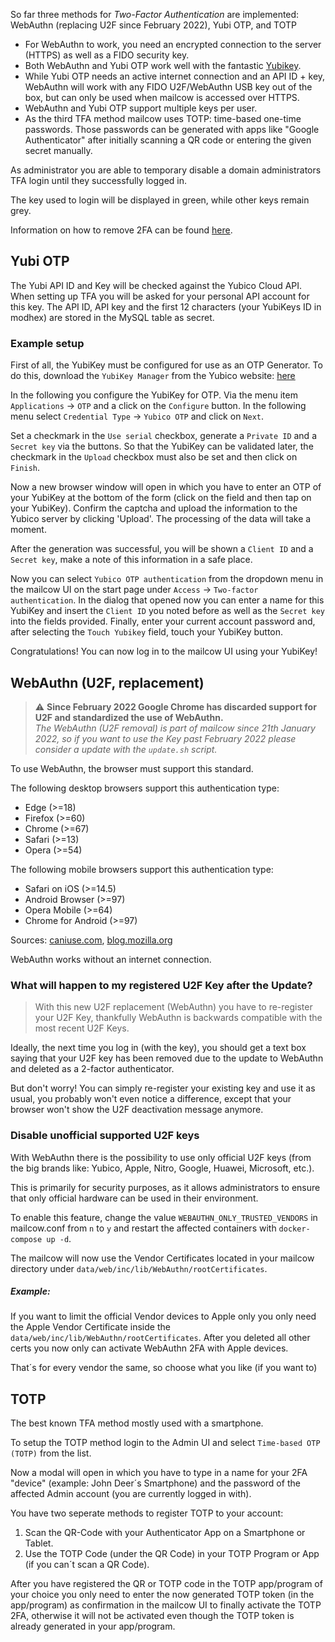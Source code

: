 So far three methods for _Two-Factor Authentication_ are implemented: WebAuthn (replacing U2F since February 2022), Yubi OTP, and TOTP

-   For WebAuthn to work, you need an encrypted connection to the server (HTTPS) as well as a FIDO security key.
-   Both WebAuthn and Yubi OTP work well with the fantastic [Yubikey](https://www.yubico.com).
-   While Yubi OTP needs an active internet connection and an API ID + key, WebAuthn will work with any FIDO U2F/WebAuthn USB key out of the box, but can only be used when mailcow is accessed over HTTPS.
-   WebAuthn and Yubi OTP support multiple keys per user.
-   As the third TFA method mailcow uses TOTP: time-based one-time passwords. Those passwords can be generated with apps like "Google Authenticator" after initially scanning a QR code or entering the given secret manually.

As administrator you are able to temporary disable a domain administrators TFA login until they successfully logged in.

The key used to login will be displayed in green, while other keys remain grey.

Information on how to remove 2FA can be found [here](https://mailcow.github.io/mailcow-dockerized-docs/debug-reset_pw/#remove-two-factor-authentication).

## Yubi OTP

The Yubi API ID and Key will be checked against the Yubico Cloud API. When setting up TFA you will be asked for your personal API account for this key.
The API ID, API key and the first 12 characters (your YubiKeys ID in modhex) are stored in the MySQL table as secret.

### Example setup

First of all, the YubiKey must be configured for use as an OTP Generator. To do this, download the `YubiKey Manager` from the Yubico website: [here](https://www.yubico.com/support/download/)

In the following you configure the YubiKey for OTP.
Via the menu item `Applications` -> `OTP` and a click on the `Configure` button. In the following menu select `Credential Type` -> `Yubico OTP` and click on `Next`.

Set a checkmark in the `Use serial` checkbox, generate a `Private ID` and a `Secret key` via the buttons. 
So that the YubiKey can be validated later, the checkmark in the `Upload` checkbox must also be set and then click on `Finish`.

Now a new browser window will open in which you have to enter an OTP of your YubiKey at the bottom of the form (click on the field and then tap on your YubiKey). Confirm the captcha and upload the information to the Yubico server by clicking 'Upload'. The processing of the data will take a moment.

After the generation was successful, you will be shown a `Client ID` and a `Secret key`, make a note of this information in a safe place.

Now you can select `Yubico OTP authentication` from the dropdown menu in the mailcow UI on the start page under `Access` -> `Two-factor authentication`. 
In the dialog that opened now you can enter a name for this YubiKey and insert the `Client ID` you noted before as well as the `Secret key` into the fields provided.
Finally, enter your current account password and, after selecting the `Touch Yubikey` field, touch your YubiKey button.

Congratulations! You can now log in to the mailcow UI using your YubiKey!

## WebAuthn (U2F, replacement)
> :warning: **Since February 2022 Google Chrome has discarded support for U2F and standardized the use of WebAuthn.<br>**
> *The WebAuthn (U2F removal) is part of mailcow since 21th January 2022, so if you want to use the Key past February 2022 please consider a update with the `update.sh` script.*

To use WebAuthn, the browser must support this standard.

The following desktop browsers support this authentication type:

-   Edge (>=18)
-   Firefox (>=60)
-   Chrome (>=67)
-   Safari (>=13)
-   Opera (>=54)

The following mobile browsers support this authentication type:

-   Safari on iOS (>=14.5)
-   Android Browser (>=97)
-   Opera Mobile (>=64)
-   Chrome for Android (>=97)

Sources: [caniuse.com](https://caniuse.com/webauthn), [blog.mozilla.org](https://blog.mozilla.org/security/2019/04/04/shipping-fido-u2f-api-support-in-firefox/)

WebAuthn works without an internet connection.

### What will happen to my registered U2F Key after the Update?
> With this new U2F replacement (WebAuthn) you have to re-register your U2F Key, thankfully WebAuthn is backwards compatible with the most recent U2F Keys.

Ideally, the next time you log in (with the key), you should get a text box saying that your U2F key has been removed due to the update to WebAuthn and deleted as a 2-factor authenticator.

But don't worry! You can simply re-register your existing key and use it as usual, you probably won't even notice a difference, except that your browser won't show the U2F deactivation message anymore.

### Disable unofficial supported U2F keys
With WebAuthn there is the possibility to use only official U2F keys (from the big brands like: Yubico, Apple, Nitro, Google, Huawei, Microsoft, etc.).

This is primarily for security purposes, as it allows administrators to ensure that only official hardware can be used in their environment.

To enable this feature, change the value `WEBAUTHN_ONLY_TRUSTED_VENDORS` in mailcow.conf from `n` to `y` and restart the affected containers with `docker-compose up -d`.

The mailcow will now use the Vendor Certificates located in your mailcow directory under `data/web/inc/lib/WebAuthn/rootCertificates`. 

##### Example:
If you want to limit the official Vendor devices to Apple only you only need the Apple Vendor Certificate inside the `data/web/inc/lib/WebAuthn/rootCertificates`.
After you deleted all other certs you now only can activate WebAuthn 2FA with Apple devices.

That´s for every vendor the same, so choose what you like (if you want to)

## TOTP

The best known TFA method mostly used with a smartphone.

To setup the TOTP method login to the Admin UI and select `Time-based OTP (TOTP)` from the list.

Now a modal will open in which you have to type in a name for your 2FA "device" (example: John Deer´s Smartphone) and the password of the affected Admin account (you are currently logged in with).

You have two seperate methods to register TOTP to your account:
1. Scan the QR-Code with your Authenticator App on a Smartphone or Tablet.
2. Use the TOTP Code (under the QR Code) in your TOTP Program or App (if you can´t scan a QR Code).

After you have registered the QR or TOTP code in the TOTP app/program of your choice you only need to enter the now generated TOTP token (in the app/program) as confirmation in the mailcow UI to finally activate the TOTP 2FA, otherwise it will not be activated even though the TOTP token is already generated in your app/program.
